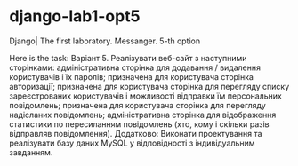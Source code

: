# django-lab1-opt5
Django| The first laboratory. Messanger. 5-th option

Here is the task: 
Варіант 5. Реалізувати веб-сайт з наступними сторінками: адміністративна сторінка для додавання / видалення користувачів і їх паролів; призначена для користувача сторінка авторизації; призначена для користувача сторінка для перегляду списку зареєстрованих користувачів і можливості відправки їм персональних повідомлень; призначена для користувача сторінка для перегляду надісланих повідомлень; адміністративна сторінка для відображення статистики по пересиланням повідомлень (хто, кому і скільки разів відправляв повідомлення). 
Додатково: Виконати проектування та реалізувати базу даних MySQL у відповідності з індивідуальним завданням.
